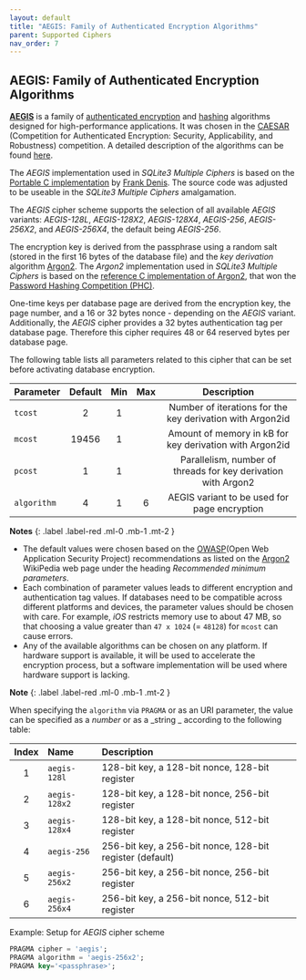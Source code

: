 ```yaml
---
layout: default
title: "AEGIS: Family of Authenticated Encryption Algorithms"
parent: Supported Ciphers
nav_order: 7
---
```

## <a name="cipher_aegis"/>AEGIS: Family of Authenticated Encryption Algorithms

[**AEGIS**](https://cfrg.github.io/draft-irtf-cfrg-aegis-aead/draft-irtf-cfrg-aegis-aead.html) is a family of [authenticated encryption](https://en.wikipedia.org/wiki/Authenticated_encryption) and [hashing](https://en.wikipedia.org/wiki/Cryptographic_hash_function) algorithms designed for high-performance applications. It was chosen in the [CAESAR](https://en.wikipedia.org/wiki/CAESAR_Competition) (Competition for Authenticated Encryption: Security, Applicability, and Robustness) competition. A detailed description of the algorithms can be found [here](https://eprint.iacr.org/2013/695.pdf).

The _AEGIS_ implementation used in _SQLite3 Multiple Ciphers_ is based on the [Portable C implementation](https://github.com/aegis-aead/libaegis) by [Frank Denis](https://github.com/jedisct1/). The source code was adjusted to be useable in the _SQLite3 Multiple Ciphers_ amalgamation.

The _AEGIS_ cipher scheme supports the selection of all available _AEGIS_ variants: _AEGIS-128L_, _AEGIS-128X2_, _AEGIS-128X4_, _AEGIS-256_, _AEGIS-256X2_, and _AEGIS-256X4_, the default being _AEGIS-256_.

The encryption key is derived from the passphrase using a random salt (stored in the first 16 bytes of the database file) and the _key derivation_ algorithm [Argon2](https://en.wikipedia.org/wiki/Argon2). The _Argon2_ implementation used in _SQLite3 Multiple Ciphers_ is based on the [reference C implementation of Argon2](https://github.com/p-h-c/phc-winner-argon2), that won the [Password Hashing Competition (PHC)](https://password-hashing.net/).

One-time keys per database page are derived from the encryption key, the page number, and a 16 or 32 bytes nonce - depending on the _AEGIS_ variant. Additionally, the _AEGIS_ cipher provides a 32 bytes authentication tag per database page. Therefore this cipher requires 48 or 64 reserved bytes per database page.

The following table lists all parameters related to this cipher that can be set before activating database encryption.

| Parameter   | Default | Min   | Max   | Description |
| :---        | :---:   | :---: | :---: | :---:       |
| `tcost`     | 2       | 1     |       | Number of iterations for the key derivation with Argon2id |
| `mcost`     | 19456   | 1     |       | Amount of memory in kB for key derivation with Argon2id |
| `pcost`     | 1       | 1     |       | Parallelism, number of threads for key derivation with Argon2 |
| `algorithm` | 4       | 1     | 6     | AEGIS variant to be used for page encryption |

**Notes**
{: .label .label-red .ml-0 .mb-1 .mt-2 }
- The default values were chosen based on the [OWASP](https://owasp.ord)(Open Web Application Security Project) recommendations as listed on the [Argon2](https://en.wikipedia.org/wiki/Argon2) WikiPedia web page under the heading _Recommended minimum parameters_.
- Each combination of parameter values leads to different encryption and authentication tag values. If databases need to be compatible across different platforms and devices, the parameter values should be chosen with care. For example, _iOS_ restricts memory use to about 47 MB, so that choosing a value greater than `47 x 1024` (= `48128`) for `mcost` can cause errors.
- Any of the available algorithms can be chosen on any platform. If hardware support is available, it will be used to accelerate the encryption process, but a software implementation will be used where hardware support is lacking.

**Note**
{: .label .label-red .ml-0 .mb-1 .mt-2 }

When specifying the `algorithm` via `PRAGMA` or as an URI parameter, the value can be specified as a _number_ or as a _string _ according to the following table:

| Index | Name          | Description |
| :---: | :---          | :--- |
| 1     | `aegis-128l`  | 128-bit key, a 128-bit nonce, 128-bit register |
| 2     | `aegis-128x2` | 128-bit key, a 128-bit nonce, 256-bit register |
| 3     | `aegis-128x4` | 128-bit key, a 128-bit nonce, 512-bit register |
| 4     | `aegis-256`   | 256-bit key, a 256-bit nonce, 128-bit register (default) |
| 5     | `aegis-256x2` | 256-bit key, a 256-bit nonce, 256-bit register |
| 6     | `aegis-256x4` | 256-bit key, a 256-bit nonce, 512-bit register |

<span class="label label-green">Example:</span> Setup for _AEGIS_ cipher scheme

```sql
PRAGMA cipher = 'aegis';
PRAGMA algorithm = 'aegis-256x2';
PRAGMA key='<passphrase>';
```
